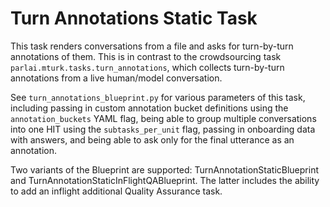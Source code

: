 # Turn Annotations Static Task
This task renders conversations from a file and asks for turn-by-turn annotations of them. This is in contrast to the crowdsourcing task `parlai.mturk.tasks.turn_annotations`, which collects turn-by-turn annotations from a live human/model conversation.

See `turn_annotations_blueprint.py` for various parameters of this task, including passing in custom annotation bucket definitions using the `annotation_buckets` YAML flag, being able to group multiple conversations into one HIT using the `subtasks_per_unit` flag, passing in onboarding data with answers, and being able to ask only for the final utterance as an annotation.

Two variants of the Blueprint are supported: TurnAnnotationStaticBlueprint and TurnAnnotationStaticInFlightQABlueprint. The latter includes the ability to add an inflight additional Quality Assurance task.
